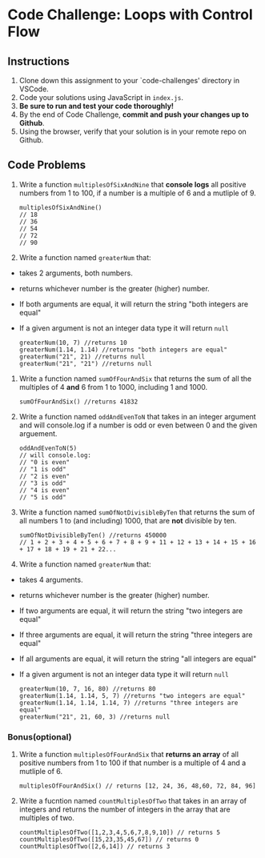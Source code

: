 # Code Challenge: Loops with Control Flow

## Instructions

1. Clone down this assignment to your `code-challenges' directory in VSCode.
2. Code your solutions using JavaScript in `index.js`.
3. **Be sure to run and test your code thoroughly!**
4. By the end of Code Challenge, **commit and push your changes up to Github**.
5. Using the browser, verify that your solution is in your remote repo on Github.

## Code Problems

1. Write a function `multiplesOfSixAndNine` that **console logs** all positive numbers from 1 to 100, if a number is a multiple of 6 and a mutliple of 9.
    
    ```
    multiplesOfSixAndNine()
    // 18
    // 36
    // 54
    // 72
    // 90
    
    ```
    
2. Write a function named `greaterNum` that:
- takes 2 arguments, both numbers.
- returns whichever number is the greater (higher) number.
- If both arguments are equal, it will return the string "both integers are equal"
- If a given argument is not an integer data type it will return `null`
    
    ```
    greaterNum(10, 7) //returns 10
    greaterNum(1.14, 1.14) //returns "both integers are equal"
    greaterNum("21", 21) //returns null
    greaterNum("21", "21") //returns null
    
    ```
    

1. Write a function named `sumOfFourAndSix` that returns the sum of all the multiples of 4 **and** 6 from 1 to 1000, including 1 and 1000.
    
    ```
    sumOfFourAndSix() //returns 41832
    
    ```
    
2. Write a function named `oddAndEvenToN` that takes in an integer argument and will console.log if a number is odd or even between 0 and the given arguement.
    
    ```
    oddAndEvenToN(5)
    // will console.log:
    // "0 is even"
    // "1 is odd"
    // "2 is even"
    // "3 is odd"
    // "4 is even"
    // "5 is odd"
    
    ```
    
3. Write a function named `sumOfNotDivisibleByTen` that returns the sum of all numbers 1 to (and including) 1000, that are **not** divisible by ten.
    
    ```
    sumOfNotDivisibleByTen() //returns 450000
    // 1 + 2 + 3 + 4 + 5 + 6 + 7 + 8 + 9 + 11 + 12 + 13 + 14 + 15 + 16 + 17 + 18 + 19 + 21 + 22...
    
    ```
    
4. Write a function named `greaterNum` that:
- takes 4 arguments.
- returns whichever number is the greater (higher) number.
- If two arguments are equal, it will return the string "two integers are equal"
- If three arguments are equal, it will return the string "three integers are equal"
- If all arguments are equal, it will return the string "all integers are equal"
- If a given argument is not an integer data type it will return `null`
    
    ```
    greaterNum(10, 7, 16, 80) //returns 80
    greaterNum(1.14, 1.14, 5, 7) //returns "two integers are equal"
    greaterNum(1.14, 1.14, 1.14, 7) //returns "three integers are equal"
    greaterNum("21", 21, 60, 3) //returns null
    
    ```
    

### Bonus(optional)

1. Write a function `multiplesOfFourAndSix` that **returns an array** of all positive numbers from 1 to 100 if that number is a multiple of 4 and a mutliple of 6.
    
    ```
    multiplesOfFourAndSix() // returns [12, 24, 36, 48,60, 72, 84, 96]
    
    ```
    
2. Write a fucntion named `countMultiplesOfTwo` that takes in an array of integers and returns the number of integers in the array that are multiples of two.
    
    ```
    countMultiplesOfTwo([1,2,3,4,5,6,7,8,9,10]) // returns 5
    countMultiplesOfTwo([15,23,35,45,67]) // returns 0
    countMultiplesOfTwo([2,6,14]) // returns 3
    
    ```
